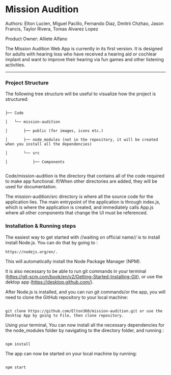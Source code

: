 # Mission Audition

Authors: Elton Lucien, Miguel Pacillo, Fernando Diaz, Dmitrii Chzhao, Jason Francis, Taylor Rivera, Tomas Alvarez Lopez

Product Owner: Alliete Alfano

The Mission Audition Web App is currently in its first version. It is designed for adults with
hearing loss who have received a hearing aid or cochlear implant and want to improve their hearing
via fun games and other listening activities.

---

### Project Structure

The following tree structure will be useful to visualize how the project is structured:

```

├── Code

│   └── mission-audition

│       ├── public (for images, icons etc.)

│       ├── node_modules (not in the repository, it will be created when you install all the dependencies)

│       └── src

│           ├── Components


```

Code/mission-audition is the directory that contains all of the code required to make app functional. If/When other directories are added, they will be used for documentation.

The mission-audition/src directory is where all the source code for the application lies. The main entrypoint of the application is through index.js, which is where the application is created, and immediately calls App.js where all other components that change the UI must be referenced.

### Installation & Running steps

The easiest way to get started with //waiting on official name// is to install install Node.js. You can do that by going to :

```
https://nodejs.org/en/.
```

This will automatically install the Node Package Manager (NPM).


It is also necessary to be able to run git commands in your terminal (https://git-scm.com/book/en/v2/Getting-Started-Installing-Git), or use the dektop app (https://desktop.github.com/).

After Node.js is installed, and you can run git commands/or the app, you will need to clone the GitHub repository to your local machine:

```

git clone https://github.com/Elton360/mission-audition.git or use the Desktop App by going to File, then clone repository.

```

Using your terminal, You can now install all the necessary dependencies for the node_modules folder by navigating to the directory folder, and running :

```

npm install

```

The app can now be started on your local machine by running:

```

npm start

```
